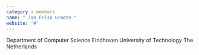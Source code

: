 ```yaml
---
category : members
name: " Jan Friso Groote " 
website: '#'
---
```

Department of Computer Science
Eindhoven University of Technology
The Netherlands

